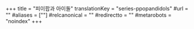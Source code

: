 +++
title = "피이팝과 아이돌"
translationKey = "series-ppopandidols"
#url = ""
#aliases = [""]
#relcanonical = ""
#redirectto = ""
#metarobots = "noindex"
+++
